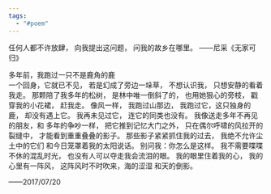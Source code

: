 ```yaml
---
tags:
  - "#poem"
---
```

任何人都不许放肆，
          向我提出这问题，
          问我的故乡在哪里。
          ——尼采《无家可归》

多年前，我跑过一只不是鹿角的鹿  
一个回身，它就已不见， 
若是幻成了旁边一垛草， 
不想认识我， 
只想安静的看着我走。
那颗陪了我多年的松树，
是林中唯一倒斜了的，
也用她狠心的旁枝，
戳穿我的小花裙，
赶我走。
像风一样，
我跑过山那边，
我跑过它，这只独身的鹿，
却没有遇上它。
我再未见过它，
连它的同类也没有。
我像送走多年不再见的朋友，和
多年的争吵一样，
把它推到记忆大门之外，
只在偶尔呼啸的风拉开的裂缝中，
才能看到重重叠叠的影子。
那些影子紧紧抓住我的过去，
我绝不允许尘土中的它们
和今日笼罩着我的太阳说话。
别问我：你怎么是这样。
我不需要喋喋不休的混乱时光，
也没有人可以夺走我会流泪的眼。
我的眼里住着我的心，
我的心里有一阵风，
这阵风时不时吹来，海的涩湿
和天的倒影。

——2017/07/20
